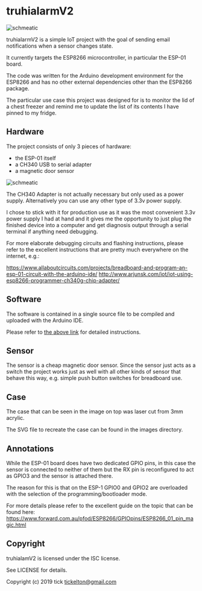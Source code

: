 # truhialarmV2

![schmeatic](https://gitlab.com/tickelton/truhialarmV2/blob/master/images/truhialamv2_boxed_small.jpg "Schmatic")

truhialarmV2 is a simple IoT project with the goal of sending email notifications when a sensor changes state.

It currently targets the ESP8266 microcontroller, in particular the ESP-01 board.

The code was written for the Arduino development environment for the ESP8266 and has no other external dependencies other than the ESP8266 package.

The particular use case this project was designed for is to monitor the lid of a chest freezer and remind me to update the list of its contents I have pinned to my fridge.

## Hardware

The project consists of only 3 pieces of hardware:

* the ESP-01 itself
* a CH340 USB to serial adapter
* a magnetic door sensor

![schmeatic](https://gitlab.com/tickelton/truhialarmV2/blob/master/schematics/truhialarmv3_minimal_schem.png "Schmatic")

The CH340 Adapter is not actually necessary but only used as a power supply. Alternatively you can use any other type of 3.3v power supply.

I chose to stick with it for production use as it was the most convenient 3.3v power supply I had at hand and it gives me the opportunity to just plug the finished device into a computer and get diagnosis output through a serial terminal if anything need debugging.

For more elaborate debugging circuits and flashing instructions, please refer to the excellent instructions that are pretty much everywhere on the internet, e.g.:

https://www.allaboutcircuits.com/projects/breadboard-and-program-an-esp-01-circuit-with-the-arduino-ide/
http://www.arjunsk.com/iot/iot-using-esp8266-programmer-ch340g-chip-adapter/


## Software

The software is contained in a single source file to be compiled and uploaded with the Arduino IDE.

Please refer to [the above link](https://www.allaboutcircuits.com/projects/breadboard-and-program-an-esp-01-circuit-with-the-arduino-ide/) for detailed instructions.

## Sensor

The sensor is a cheap magnetic door sensor. Since the sensor just acts as a switch the project works just as well with all other kinds of sensor that behave this way, e.g. simple push button switches for breadboard use.

## Case

The case that can be seen in the image on top was laser cut from 3mm acrylic.

The SVG file to recreate the case can be found in the images directory.

## Annotations

While the ESP-01 board does have two dedicated GPIO pins, in this case the sensor is connected to neither of them but the RX pin is reconfigured to act as GPIO3 and the sensor is attached there.

The reason for this is that on the ESP-1 GPIO0 and GPIO2 are overloaded with the selection of the programming/bootloader mode.

For more details please refer to the excellent guide on the topic that can be found here:
https://www.forward.com.au/pfod/ESP8266/GPIOpins/ESP8266_01_pin_magic.html

## Copyright

truhialamV2 is licensed under the ISC license.

See LICENSE for details.

Copyright (c) 2019 tick <tickelton@gmail.com>
